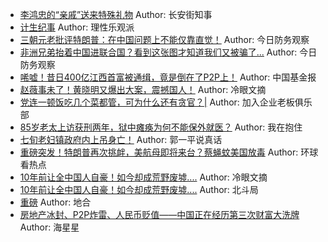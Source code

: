 - [李鸿忠的“亲戚”送来特殊礼物](http://wechatscope.jmsc.hku.hk:8000/html?fn=gh_4226ad5d721f_2018-08-14_2651174525_evWZG3ft80.y.tar.gz)
Author: 长安街知事
- [计生纪事](http://wechatscope.jmsc.hku.hk:8000/html?fn=gh_027102082e7e_2018-08-14_2649983201_jvnOsxZyKD.y.tar.gz)
Author: 理性乐观派
- [三朝元老批评特朗普：在中国问题上不能仅靠直觉！](http://wechatscope.jmsc.hku.hk:8000/html?fn=gh_c225404568b3_2018-08-14_2247497788_BAsR50JexN.y.tar.gz)
Author: 今日防务观察
- [非洲兄弟抬着中国进联合国？看到这张图才知道我们又被骗了...](http://wechatscope.jmsc.hku.hk:8000/html?fn=gh_c225404568b3_2018-08-14_2247497788_ektGnsFI7O.y.tar.gz)
Author: 今日防务观察
- [唏嘘！昔日400亿江西首富被通缉，竟是倒在了P2P上！](http://wechatscope.jmsc.hku.hk:8000/html?fn=gh_a4a87df43a4c_2018-08-14_2655118428_m1DQNFxG5U.y.tar.gz)
Author: 中国基金报
- [赵薇事未了！黄晓明又爆出大案，震撼国人！](http://wechatscope.jmsc.hku.hk:8000/html?fn=gh_c84c8dce5059_2018-08-14_2652488297_QkYUctn3OL.y.tar.gz)
Author: 冷眼文摘
- [党连一顿饭吃几个菜都管，可为什么还有贪官？|](http://wechatscope.jmsc.hku.hk:8000/html?fn=gh_f7dd00fa1bdb_2018-08-14_2247485320_BAl7wbQPDU.y.tar.gz)
Author: 加入企业老板俱乐部
- [85岁老太上访获刑两年，狱中瘫痪为何不能保外就医？](http://wechatscope.jmsc.hku.hk:8000/html?fn=gh_48ac2a3fcebf_2018-08-14_2247493048_zhCgNdZPIX.y.tar.gz)
Author: 我在抱住
- [七旬老妇镇政府内上吊身亡！](http://wechatscope.jmsc.hku.hk:8000/html?fn=gh_799459543f35_2018-08-14_2650652835_05aWlRHnjN.y.tar.gz)
Author: 郭一平说真话
- [重磅突发！特朗普再次挑衅，美航母即将来台？蔡蝇蚊美国放毒](http://wechatscope.jmsc.hku.hk:8000/html?fn=gh_6897b8d2258f_2018-08-14_2247486942_mPzF3ARKdC.y.tar.gz)
Author: 环球看热点
- [10年前让全中国人自豪！如今却成荒野废墟....](http://wechatscope.jmsc.hku.hk:8000/html?fn=gh_c84c8dce5059_2018-08-14_2652488297_dLI8a6NtY3.y.tar.gz)
Author: 冷眼文摘
- [10年前让全中国人自豪！如今却成荒野废墟....](http://wechatscope.jmsc.hku.hk:8000/html?fn=gh_ccf6a72b140a_2018-08-14_2247487308_Y9y5hbFE3Q.y.tar.gz)
Author: 北斗局
- [重磅](http://wechatscope.jmsc.hku.hk:8000/html?fn=gh_b00de7378212_2018-08-14_2650922556_0CmFEKdBbZ.y.tar.gz)
Author: 地合
- [房地产冰封、P2P炸雷、人民币贬值——中国正在经历第三次财富大洗牌](http://wechatscope.jmsc.hku.hk:8000/html?fn=gh_223f68531823_2018-08-14_2247485215_B0bQnuC0Ad.y.tar.gz)
Author: 海星星
